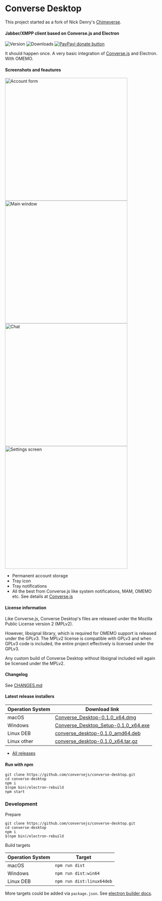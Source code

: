 # Converse Desktop

This project started as a fork of Nick Denry's [Chimeverse](https://github.com/conversejs/converse-desktop).

#### Jabber/XMPP client based on Converse.js and Electron

![Version](https://img.shields.io/npm/v/chimeverse/latest.svg)
![Downloads](https://img.shields.io/npm/dt/chimeverse.svg)
<a href="https://www.paypal.com/cgi-bin/webscr?cmd=_s-xclick&hosted_button_id=6MZ5YRYEDSVSQ&source=url" title="Donate once-off to this project using Paypal">
        <img src="https://img.shields.io/badge/paypal-donate-yellow.svg" alt="PayPayl donate button" />
    </a>

It should happen once. A very basic integration of [Converse.js](https://conversejs.org/) and Electron. With OMEMO.

#### Screenshots and feautures
<p float="left">
<img width="403" alt="Account form" src="https://user-images.githubusercontent.com/1450983/89672948-33bc0e80-d8ee-11ea-983f-21bbb707b45d.png">
<img width="403" alt="Main window" src="https://user-images.githubusercontent.com/1450983/89673019-4f271980-d8ee-11ea-8058-0ac6269983aa.png">
<img width="403" alt="Chat" src="https://user-images.githubusercontent.com/1450983/89673064-68c86100-d8ee-11ea-86c4-137e1b95dae7.png">
<img width="403" alt="Settings screen" src="https://user-images.githubusercontent.com/1450983/89673104-7847aa00-d8ee-11ea-8d30-8f84e7709e7c.png">

</p>

- Permanent account storage
- Tray icon
- Tray notifications
- All the best from Converse.js like system notifications, MAM, OMEMO etc. See details at [Converse.js](https://conversejs.org/)


#### License information

Like Converse.js, Converse Desktop's files are released under the Mozilla
Public License version 2 (MPLv2).

However, libsignal library, which is required for OMEMO support is released under the
GPLv3. The MPLv2 license is compatible with GPLv3 and when GPLv3 code is included, the
entire project effectively is licensed under the GPLv3.

Any custom build of Converse Desktop without libsignal included will again be licensed 
under the MPLv2.


#### Changelog

See [CHANGES.md](https://github.com/conversejs/converse-desktop/blob/master/CHANGES.md)

#### Latest release installers

| Operation System | Download link |
-------------------|----------------
| macOS            | [Converse_Desktop-0.1.0_x64.dmg](https://github.com/conversejs/converse-desktop/releases/download/v0.1.0/Converse_Desktop-0.1.0_x64.dmg) |
| Windows          | [Converse_Desktop_Setup-0.1.0_x64.exe](https://github.com/conversejs/converse-desktop/releases/download/v0.1.0/Converse_Desktop_Setup-0.1.0_x64.exe) |
| Linux DEB        | [converse_desktop-0.1.0_amd64.deb](https://github.com/conversejs/converse-desktop/releases/download/v0.1.0/converse_desktop-0.1.0_amd64.deb) |
| Linux other        | [converse_desktop-0.1.0_x64.tar.gz](https://github.com/conversejs/converse-desktop/releases/download/v0.1.0/converse_desktop-0.1.0_x64.tar.gz) |

   - [All releases](https://github.com/conversejs/converse-desktop/releases)


#### Run with npm

```
git clone https://github.com/conversejs/converse-desktop.git
cd converse-desktop
npm i
$(npm bin)/electron-rebuild
npm start
```

### Development

Prepare
```
git clone https://github.com/conversejs/converse-desktop.git
cd converse-desktop
npm i
$(npm bin)/electron-rebuild
```

Build targets

| Operation System | Target |
-------------------|----------------
| macOS            | `npm run dist` |
| Windows          | `npm run dist:win64` |
| Linux DEB        | `npm run dist:linux64deb` |

More targets could be added via `package.json`. See [electron builder docs](https://www.electron.build/configuration/configuration).
